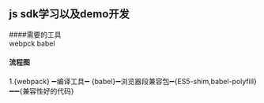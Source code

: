 ## js sdk学习以及demo开发  <br/>

####需要的工具  <br/>
webpck babel
####  流程图     <br/>

1.{webpack} :heavy_minus_sign:编译工具:heavy_minus_sign: {babel}:heavy_minus_sign:浏览器段兼容包:heavy_minus_sign:{ES5-shim,babel-polyfill}:heavy_minus_sign::heavy_minus_sign:{兼容性好的代码}
